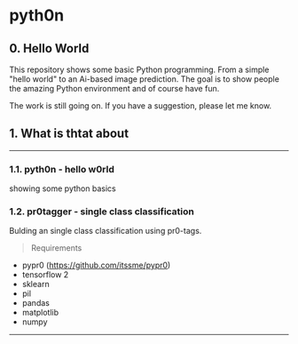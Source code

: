 # pyth0n

## 0. Hello World
This repository shows some basic Python programming. From a simple "hello world" to an Ai-based image prediction. The goal is to show people the amazing Python environment and of course have fun.

The work is still going on. If you have a suggestion, please let me know.

## 1. What is thtat about
---
### 1.1. pyth0n - hello w0rld
showing some python basics 

### 1.2. pr0tagger - single class classification
Bulding an single class classification using pr0-tags.
> Requirements
- pypr0 (https://github.com/itssme/pypr0)
- tensorflow 2
- sklearn
- pil
- pandas 
- matplotlib
- numpy

---


